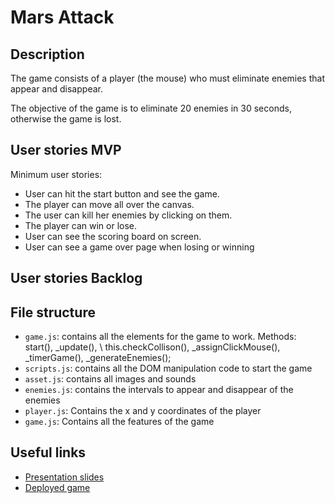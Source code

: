 # Mars Attack

<!-- When you finish, add a nice screenshot of your game -->
<!--[<img src="./img/page.png">]()-->

## Description

The game consists of a player (the mouse) who must eliminate enemies that appear and disappear.

The objective of the game is to eliminate 20 enemies in 30 seconds, otherwise the game is lost.

## User stories MVP

Minimum user stories:

- User can hit the start button and see the game.
- The player can move all over the canvas.
- The user can kill her enemies by clicking on them.
- The player can win or lose.
- User can see the scoring board on screen.
- User can see a game over page when losing or winning

## User stories Backlog


## File structure

- <code>game.js</code>: contains all the elements for the game to work. Methods: start(), \_update(), \ this.checkCollison(), \_assignClickMouse(), \_timerGame(), \_generateEnemies(); 
- <code>scripts.js</code>: contains all the DOM manipulation code to start the game
- <code>asset.js</code>: contains all images and sounds
- <code>enemies.js</code>: contains the intervals to appear and disappear of the enemies
- <code>player.js</code>: Contains the x and y coordinates of the player
- <code>game.js</code>: Contains all the features of the game

## Useful links

<!-- When you finish, add these links and commit -->

- [Presentation slides]()
- [Deployed game]()
